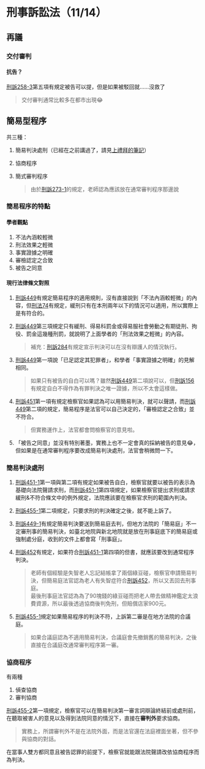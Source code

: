 # 刑事訴訟法（11/14）

## 再議
### 交付審判
#### 抗告？

[刑訴258-3](https://law.moj.gov.tw/LawClass/LawSingle.aspx?pcode=C0010001&flno=258-3)第五項有規定被告可以提，但是如果被駁回就......沒救了

> 交付審判通常比較多在都市出現😂

## 簡易型程序
共三種：
1. 簡易判決處刑（已經在之前講過了，請見[上禮拜的筆記](221107.md)）
2. 協商程序
3. 簡式審判程序

    > 由於[刑訴273-1](https://law.moj.gov.tw/LawClass/LawSingle.aspx?pcode=C0010001&flno=273-1)的規定，老師認為應該放在通常審判程序那邊說
### 簡易程序的特點
#### 學者觀點
1. 不法內涵較輕微
2. 刑法效果之輕微
3. 事實證據之明確
4. 審檢認定之合致
5. 被告之同意
#### 現行法律條文對照

1. [刑訴449](https://law.moj.gov.tw/LawClass/LawSingle.aspx?pcode=C0010001&flno=449)有規定簡易程序的適用規則，沒有直接說到「不法內涵較輕微」的內容，但[刑法74](https://law.moj.gov.tw/LawClass/LawSingle.aspx?pcode=C0000001&flno=74)有規定，緩刑只有在本刑兩年以下的情況可以適用，所以實際上是有符合的。

2. [刑訴449](https://law.moj.gov.tw/LawClass/LawSingle.aspx?pcode=C0010001&flno=449)第三項規定只有緩刑、得易科罰金或得易服社會勞動之有期徒刑、拘役、罰金這幾種刑罰，就說明了上面學者的「刑法效果之輕微」的內容。

    > 補充：[刑訴284](https://law.moj.gov.tw/LawClass/LawSingle.aspx?pcode=C0010001&flno=284)有規定宣示判決可以在沒有辯護人的情況執行。

3. [刑訴449](https://law.moj.gov.tw/LawClass/LawSingle.aspx?pcode=C0010001&flno=449)第一項說「已足認定其犯罪者」，和學者「事實證據之明確」的見解相同。

    > 如果只有被告的自白可以嗎？雖然[刑訴449](https://law.moj.gov.tw/LawClass/LawSingle.aspx?pcode=C0010001&flno=449)第二項說可以，但[刑訴156](https://law.moj.gov.tw/LawClass/LawSingle.aspx?pcode=C0010001&flno=156)有規定自白不得作為有罪判決之唯一證據，所以不太會這樣做。

4. [刑訴451](https://law.moj.gov.tw/LawClass/LawSingle.aspx?pcode=C0010001&flno=451)第一項有規定檢察官如果認為可以用簡易判決，就可以聲請，而[刑訴449](https://law.moj.gov.tw/LawClass/LawSingle.aspx?pcode=C0010001&flno=449)第二項的規定，簡易程序是法官可以自己決定的，「審檢認定之合致」並不符合。
    > 但實務運作上，法官都會問檢察官的意見啦。

5. 「被告之同意」並沒有特別著墨，實務上也不一定會真的採納被告的意見😂，但如果是在通常審判程序要改成簡易判決處刑，法官會稍微問一下。

### 簡易判決處刑

1. [刑訴451-1](https://law.moj.gov.tw/LawClass/LawSingle.aspx?pcode=C0010001&flno=451-1)第一項與第二項有規定如果被告自白，檢察官就要以被告的表示為基礎向法院聲請求刑，而[刑訴451-1](https://law.moj.gov.tw/LawClass/LawSingle.aspx?pcode=C0010001&flno=451-1)第四項規定，如果檢察官提出求刑或請求緩刑&不符合條文中的例外規定，法院應該要在檢察官求刑的範圍內判決。

2. [刑訴455-1](https://law.moj.gov.tw/LawClass/LawSingle.aspx?pcode=C0010001&flno=455-1)第二項規定，只要求刑的判決確定之後，就不能上訴了。

3. [刑訴449-1](https://law.moj.gov.tw/LawClass/LawSingle.aspx?pcode=C0010001&flno=449-1)有規定簡易判決要送到簡易庭去判，但地方法院的「簡易庭」不一定審刑事的簡易判決，如臺北地院與新北地院就是放在刑事庭底下的簡易庭或強制處分庭，收到的文件上都會寫「刑事庭」。

4. [刑訴452](https://law.moj.gov.tw/LawClass/LawSingle.aspx?pcode=C0010001&flno=452)有規定，如果符合[刑訴451-1](https://law.moj.gov.tw/LawClass/LawSingle.aspx?pcode=C0010001&flno=451-1)第四項的但書，就應該要改到通常程序判決。

    > 老師有個經驗是失智老人忘記結帳拿了兩個綠豆碰，檢察官申請簡易判決，但簡易庭法官認為老人有失智症符合[刑訴452](https://law.moj.gov.tw/LawClass/LawSingle.aspx?pcode=C0010001&flno=452)，所以又丟回去刑事庭。  
    > 最後刑事庭法官認為為了90塊錢的綠豆碰而把老人帶去做精神鑑定太浪費資源，所以最後透過協商後判免刑，但賠償店家900元。

5. [刑訴455-1](https://law.moj.gov.tw/LawClass/LawSingle.aspx?pcode=C0010001&flno=455-1)規定如果簡易程序的判決不符，上訴第二審是在地方法院的合議庭。
    > 如果合議庭認為不適用簡易判決，合議庭會先撤銷舊的簡易判決，之後直接在合議庭改通常審判程序第一審。

### 協商程序
有兩種
1. 偵查協商
2. 審判協商

[刑訴455-2](https://law.moj.gov.tw/LawClass/LawSingle.aspx?pcode=C0010001&flno=455-2)第一項規定，檢察官可以在簡易判決第一審言詞辯論終結前或處刑前，在聽取被害人的意見以及得到法院同意的情況下，直接在**審判外**要求協商。 
> 實務上，所謂審判外不是在法院外面，而是法官還在法庭裡面坐著，但不參與協商的對話。

在當事人雙方都同意且被告認罪的前提下，檢察官就能跟法院聲請改依協商程序而為判決。
